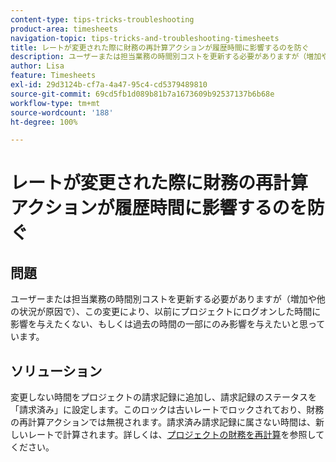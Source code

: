 ```yaml
---
content-type: tips-tricks-troubleshooting
product-area: timesheets
navigation-topic: tips-tricks-and-troubleshooting-timesheets
title: レートが変更された際に財務の再計算アクションが履歴時間に影響するのを防ぐ
description: ユーザーまたは担当業務の時間別コストを更新する必要がありますが（増加や他の状況が原因で）、この変更により、以前にプロジェクトにログオンした時間に影響を与えたくない、もしくは過去の時間の一部にのみ影響を与えたいと思っています。
author: Lisa
feature: Timesheets
exl-id: 29d3124b-cf7a-4a47-95c4-cd5379489810
source-git-commit: 69cd5fb1d089b81b7a1673609b92537137b6b68e
workflow-type: tm+mt
source-wordcount: '188'
ht-degree: 100%

---
```


# レートが変更された際に財務の再計算アクションが履歴時間に影響するのを防ぐ

## 問題

ユーザーまたは担当業務の時間別コストを更新する必要がありますが（増加や他の状況が原因で）、この変更により、以前にプロジェクトにログオンした時間に影響を与えたくない、もしくは過去の時間の一部にのみ影響を与えたいと思っています。

## ソリューション

変更しない時間をプロジェクトの請求記録に追加し、請求記録のステータスを「請求済み」に設定します。このロックは古いレートでロックされており、財務の再計算アクションでは無視されます。請求済み請求記録に属さない時間は、新しいレートで計算されます。詳しくは、[プロジェクトの財務を再計算](../../manage-work/projects/project-finances/recalculate-project-finances.md)を参照してください。

